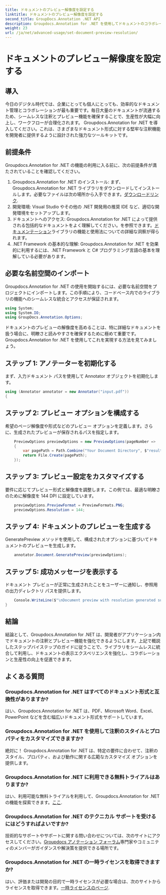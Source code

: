 ```yaml
---
title: ドキュメントのプレビュー解像度を設定する
linktitle: ドキュメントのプレビュー解像度を設定する
second_title: GroupDocs.Annotation .NET API
description: Groupdocs.Annotation for .NET を使用してドキュメントのコラボレーションを強化し、注釈とプレビュー機能をシームレスに合理化します。
weight: 23
url: /ja/net/advanced-usage/set-document-preview-resolution/
---
```


# ドキュメントのプレビュー解像度を設定する

## 導入
今日のデジタル時代では、企業にとっても個人にとっても、効率的なドキュメント管理とコラボレーションが最も重要です。毎日大量のドキュメントが流通するため、シームレスな注釈とプレビュー機能を確保することで、生産性が大幅に向上し、ワークフローが合理化されます。 Groupdocs.Annotation for .NET を導入してください。これは、さまざまなドキュメント形式に対する堅牢な注釈機能を開発者に提供するように設計された強力なツールキットです。
## 前提条件
Groupdocs.Annotation for .NET の機能の利用に入る前に、次の前提条件が満たされていることを確認してください。
1.  Groupdocs.Annotation for .NET のインストール: まず、Groupdocs.Annotation for .NET ライブラリをダウンロードしてインストールします。必要なファイルは次の場所から入手できます。[ダウンロードリンク](https://releases.groupdocs.com/annotation/net/).
2. 開発環境: Visual Studio やその他の .NET 開発用の推奨 IDE など、適切な開発環境をセットアップします。
3. ドキュメントへのアクセス: Groupdocs.Annotation for .NET によって提供される包括的なドキュメントをよく理解してください。を参照できます。[ドキュメンテーション](https://tutorials.groupdocs.com/annotation/net/)ライブラリの機能と使用法についての詳細な洞察が得られます。
4. .NET Framework の基本的な理解: Groupdocs.Annotation for .NET を効果的に利用するには、.NET Framework と C# プログラミング言語の基本を理解している必要があります。

## 必要な名前空間のインポート
Groupdocs.Annotation for .NET の使用を開始するには、必要な名前空間をプロジェクトにインポートします。この手順により、コードベース内でのライブラリの機能へのシームレスな統合とアクセスが保証されます。

```csharp
using System;
using System.IO;
using GroupDocs.Annotation.Options;
```

ドキュメントのプレビューの解像度を高めることは、特に詳細なドキュメントを扱う場合に、明瞭さと読みやすさを確保するために極めて重要です。 Groupdocs.Annotation for .NET を使用してこれを実現する方法を見てみましょう。
## ステップ 1: アノテーターを初期化する
まず、入力ドキュメント パスを使用して Annotator オブジェクトを初期化します。
```csharp
using (Annotator annotator = new Annotator("input.pdf"))
{
```
## ステップ 2: プレビュー オプションを構成する
希望のページ解像度や形式などのプレビュー オプションを定義します。さらに、生成されたプレビューが保存されるパスを指定します。
```csharp
    PreviewOptions previewOptions = new PreviewOptions(pageNumber =>
    {
        var pagePath = Path.Combine("Your Document Directory", $"result_with_resolution_{pageNumber}.png");
        return File.Create(pagePath);
    });
```
## ステップ 3: プレビュー設定をカスタマイズする
要件に応じてプレビュー形式と解像度を調整します。この例では、最適な明瞭さのために解像度を 144 DPI に設定しています。
```csharp
    previewOptions.PreviewFormat = PreviewFormats.PNG;
    previewOptions.Resolution = 144;
```
## ステップ 4: ドキュメントのプレビューを生成する
GeneratePreview メソッドを使用して、構成されたオプションに基づいてドキュメントのプレビューを生成します。
```csharp
    annotator.Document.GeneratePreview(previewOptions);
```
## ステップ 5: 成功メッセージを表示する
ドキュメント プレビューが正常に生成されたことをユーザーに通知し、参照用の出力ディレクトリ パスを提供します。
```csharp
    Console.WriteLine($"\nDocument preview with resolution generated successfully.\nCheck output in {"Your Document Directory"}.");
}
```

## 結論
結論として、Groupdocs.Annotation for .NET は、開発者がアプリケーション内でドキュメントの注釈とプレビュー機能を強化できるようにします。上記で概説したステップバイステップのガイドに従うことで、ライブラリをシームレスに統合して利用し、ドキュメントの表示エクスペリエンスを強化し、コラボレーションと生産性の向上を促進できます。
## よくある質問
### Groupdocs.Annotation for .NET はすべてのドキュメント形式と互換性がありますか?
はい、Groupdocs.Annotation for .NET は、PDF、Microsoft Word、Excel、PowerPoint などを含む幅広いドキュメント形式をサポートしています。
### Groupdocs.Annotation for .NET を使用して注釈のスタイルとプロパティをカスタマイズできますか?
絶対に！ Groupdocs.Annotation for .NET は、特定の要件に合わせて、注釈のスタイル、プロパティ、および動作に関する広範なカスタマイズ オプションを提供します。
### Groupdocs.Annotation for .NET に利用できる無料トライアルはありますか?
はい、利用可能な無料トライアルを利用して、Groupdocs.Annotation for .NET の機能を探索できます。[ここ](https://releases.groupdocs.com/).
### Groupdocs.Annotation for .NET のテクニカル サポートを受けるにはどうすればよいですか?
技術的なサポートやサポートに関する問い合わせについては、次のサイトにアクセスしてください。[Groupdocs アノテーション フォーラム](https://forum.groupdocs.com/c/annotation/10)専門家やコミュニティのメンバーがガイダンスや解決策を提供できる場所です。
### Groupdocs.Annotation for .NET の一時ライセンスを取得できますか?
はい、評価または開発の目的で一時ライセンスが必要な場合は、次のサイトからライセンスを取得できます。[一時ライセンスのページ](https://purchase.groupdocs.com/temporary-license/).